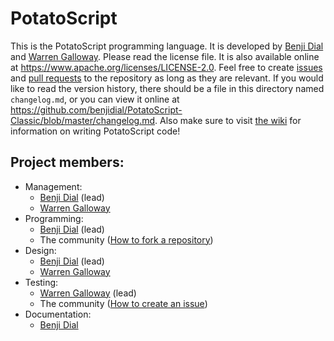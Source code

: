 # PotatoScript
This is the PotatoScript programming language.  It is developed by [Benji Dial](https://github.com/benjidial) and [Warren Galloway](https://github.com/nightofthecastle).  Please read the license file.  It is also available online at <https://www.apache.org/licenses/LICENSE-2.0>.  Feel free to create [issues](https://github.com/benjidial/PotatoScript-Classic/issues) and [pull requests](https://github.com/benjidial/PotatoScript-Classic/pulls) to the repository as long as they are relevant.  If you would like to read the version history, there should be a file in this directory named `changelog.md`, or you can view it online at <https://github.com/benjidial/PotatoScript-Classic/blob/master/changelog.md>.  Also make sure to visit [the wiki](https://www.github.com/benjidial/PotatoScript-Classic/wiki) for information on writing PotatoScript code!

## Project members:
* Management:
  * [Benji Dial](https://github.com/benjidial) (lead)
  * [Warren Galloway](https://github.com/nightofthecastle)
* Programming:
  * [Benji Dial](https://github.com/benjidial) (lead)
  * The community ([How to fork a repository](https://help.github.com/articles/fork-a-repo/))
* Design:
  * [Benji Dial](https://github.com/benjidial) (lead)
  * [Warren Galloway](https://github.com/nightofthecastle)
* Testing:
  * [Warren Galloway](https://github.com/nightofthecastle) (lead)
  * The community ([How to create an issue](https://help.github.com/articles/creating-an-issue/))
* Documentation:
  * [Benji Dial](https://github.com/benjidial)
